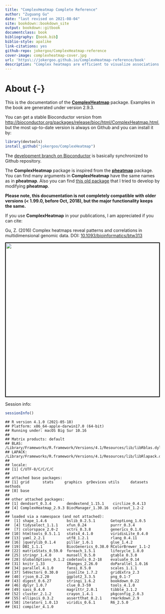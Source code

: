 ```yaml
--- 
title: "ComplexHeatmap Complete Reference"
author: "Zuguang Gu"
date: "last revised on 2021-08-04"
site: bookdown::bookdown_site
output: bookdown::gitbook
documentclass: book
bibliography: [book.bib]
biblio-style: apalike
link-citations: yes
github-repo: jokergoo/ComplexHeatmap-reference
cover-image: complexheatmap-cover.jpg
url: 'https\://jokergoo.github.io/ComplexHeatmap-reference/book'
description: "Complex heatmaps are efficient to visualize associations between different sources of data sets and reveal potential patterns. Here the ComplexHeatmap R package provides a highly flexible way to arrange multiple heatmaps and supports various annotation graphics. This book is the complete reference to ComplexHeatmap pacakge."
---
```


# About {-}

This is the documentation of the
[**ComplexHeatmap**](https://github.com/jokergoo/ComplexHeatmap) package. Examples in the book
are generated under version 2.9.3.

You can get a stable Bioconductor version from http://bioconductor.org/packages/release/bioc/html/ComplexHeatmap.html, but the most up-to-date version is always on Github and you can install it by:


```r
library(devtools)
install_github("jokergoo/ComplexHeatmap")
```

The [development branch on Bioconductor](http://bioconductor.org/packages/devel/bioc/html/ComplexHeatmap.html) is
basically synchronized to Github repository. 

The **ComplexHeatmap** package is inspired from the [**pheatmap**](https://CRAN.R-project.org/package=pheatmap) package. You can find many arguments in **ComplexHeatmap** have the same names as in **pheatmap**. Also you
can find [this old package](https://github.com/jokergoo/pheatmap2) that I tried to develop by modifying **pheatmap**.

**Please note, this documentation is not completely compatible with older versions (< 1.99.0, before
Oct, 2018), but the major functionality keeps the same.**

If you use **ComplexHeatmap** in your publications, I am appreciated if you can cite:

Gu, Z. (2016) Complex heatmaps reveal patterns and correlations in multidimensional genomic data.
DOI: [10.1093/bioinformatics/btw313](https://doi.org/10.1093/bioinformatics/btw313)


<img src="complexheatmap-cover.jpg" style="width:500px;border:2px solid black;" />



Session info:


```r
sessionInfo()
```

```
## R version 4.1.0 (2021-05-18)
## Platform: x86_64-apple-darwin17.0 (64-bit)
## Running under: macOS Big Sur 10.16
## 
## Matrix products: default
## BLAS:   /Library/Frameworks/R.framework/Versions/4.1/Resources/lib/libRblas.dylib
## LAPACK: /Library/Frameworks/R.framework/Versions/4.1/Resources/lib/libRlapack.dylib
## 
## locale:
## [1] C/UTF-8/C/C/C/C
## 
## attached base packages:
## [1] grid      stats     graphics  grDevices utils     datasets  methods  
## [8] base     
## 
## other attached packages:
## [1] dendsort_0.3.4       dendextend_1.15.1    circlize_0.4.13     
## [4] ComplexHeatmap_2.9.3 BiocManager_1.30.16  colorout_1.2-2      
## 
## loaded via a namespace (and not attached):
##  [1] shape_1.4.6         bslib_0.2.5.1       GetoptLong_1.0.5   
##  [4] tidyselect_1.1.1    xfun_0.24           purrr_0.3.4        
##  [7] colorspace_2.0-2    vctrs_0.3.8         generics_0.1.0     
## [10] htmltools_0.5.1.1   stats4_4.1.0        viridisLite_0.4.0  
## [13] yaml_2.2.1          utf8_1.2.1          rlang_0.4.11       
## [16] jquerylib_0.1.4     pillar_1.6.1        glue_1.4.2         
## [19] DBI_1.1.1           BiocGenerics_0.38.0 RColorBrewer_1.1-2 
## [22] matrixStats_0.59.0  foreach_1.5.1       lifecycle_1.0.0    
## [25] stringr_1.4.0       munsell_0.5.0       gtable_0.3.0       
## [28] GlobalOptions_0.1.2 codetools_0.2-18    evaluate_0.14      
## [31] knitr_1.33          IRanges_2.26.0      doParallel_1.0.16  
## [34] parallel_4.1.0      fansi_0.5.0         scales_1.1.1       
## [37] S4Vectors_0.30.0    jsonlite_1.7.2      gridExtra_2.3      
## [40] rjson_0.2.20        ggplot2_3.3.5       png_0.1-7          
## [43] digest_0.6.27       stringi_1.6.2       bookdown_0.22      
## [46] dplyr_1.0.7         clue_0.3-59         tools_4.1.0        
## [49] sass_0.4.0          magrittr_2.0.1      tibble_3.1.2       
## [52] cluster_2.1.2       crayon_1.4.1        pkgconfig_2.0.3    
## [55] ellipsis_0.3.2      assertthat_0.2.1    rmarkdown_2.9      
## [58] iterators_1.0.13    viridis_0.6.1       R6_2.5.0           
## [61] compiler_4.1.0
```

